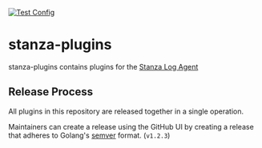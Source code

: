 [![Test Config](https://github.com/observIQ/stanza-plugins/actions/workflows/config.yml/badge.svg)](https://github.com/observIQ/stanza-plugins/actions/workflows/config.yml)

# stanza-plugins

stanza-plugins contains plugins for the [Stanza Log Agent](https://github.com/observIQ/stanza)

## Release Process

All plugins in this repository are released together in a single operation.

Maintainers can create a release using the GitHub UI by creating a release that adheres to Golang's [semver](https://godoc.org/github.com/rogpeppe/go-internal/semver) format. (`v1.2.3`)
